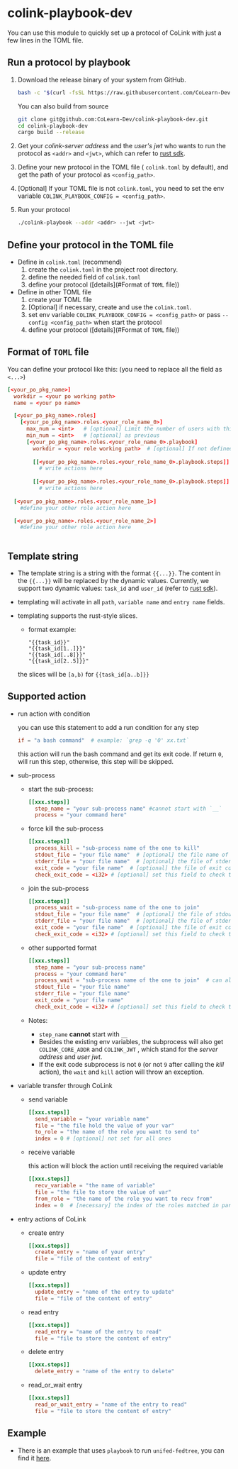 # colink-playbook-dev

You can use this module to quickly set up a protocol of CoLink with just a few lines in the TOML file.

## Run a protocol by playbook

1. Download the release binary of your system from GitHub.

    ```bash
    bash -c "$(curl -fsSL https://raw.githubusercontent.com/CoLearn-Dev/colink-playbook-dev/main/download.sh)"
    ```

    You can also build from source
      
      ```bash
      git clone git@github.com:CoLearn-Dev/colink-playbook-dev.git
      cd colink-playbook-dev
      cargo build --release
      ```

2. Get your *colink-server address* and the *user's jwt* who wants to run the protocol as `<addr>` and `<jwt>`, which can refer to [rust sdk](https://github.com/CoLearn-Dev/colink-sdk-rust-dev).

3. Define your new protocol in the TOML file ( `colink.toml` by default), and get the path of your protocol as `<config_path>`.

4. [Optional] If your TOML file is not `colink.toml`, you need to set the env variable `COLINK_PLAYBOOK_CONFIG = <config_path>`.

5. Run your protocol

    ```bash
    ./colink-playbook --addr <addr> --jwt <jwt>
    ```

## Define your protocol in the TOML file

* Define in `colink.toml` (recommend)
  1. create the `colink.toml` in the project root directory.
  2. define the needed field of `colink.toml`
  3. define your protocol ([details](#Format of `TOML` file))
* Define in other TOML file
  1. create your TOML file
  2. [Optional] if necessary, create and use the `colink.toml`.
  3. set env variable `COLINK_PLAYBOOK_CONFIG = <config_path>` or pass `--config <config_path>` when start the protocol
  4. define your protocol ([details](#Format of `TOML` file))

## Format of `TOML` file

You can define your protocol like this: (you need to replace all the field as `<...>`)

```toml
[<your_po_pkg_name>]
  workdir = <your po working path>
  name = <your po name>

  [<your_po_pkg_name>.roles]
    [<your_po_pkg_name>.roles.<your_role_name_0>]
      max_num = <int>  	# [optional] Limit the number of users with this role in this protocol
      min_num = <int>   # [optional] as previous
      [<your_po_pkg_name>.roles.<your_role_name_0>.playbook]
        workdir = <your role working path>  # [optional] If not defined, will set the protocol working path as role path
          
        [[<your_po_pkg_name>.roles.<your_role_name_0>.playbook.steps]]
          # write actions here
          
        [[<your_po_pkg_name>.roles.<your_role_name_0>.playbook.steps]]
          # write actions here
          
  [<your_po_pkg_name>.roles.<your_role_name_1>]
    #define your other role action here

  [<your_po_pkg_name>.roles.<your_role_name_2>]
    #define your other role action here
   
```

## Template string

* The template string is a string with the format `{{...}}`. The content in the `{{...}}` will be replaced by the dynamic values. Currently, we support two dynamic values: `task_id` and `user_id` (refer to [rust sdk](https://github.com/CoLearn-Dev/colink-sdk-rust-dev)).

* templating will activate in all `path`, `variable name` and `entry name` fields.
* templating supports the rust-style slices.
  * format example:
  
    ```
    "{{task_id}}"
    "{{task_id[1..]}}"
    "{{task_id[..8]}}"
    "{{task_id[2..5]}}"
    ```
  
  the slices will be `[a,b)` for `{{task_id[a..b]}}`

## Supported action
  
* run action with condition

  you can use this statement to add a run condition for any step

  ```toml
  if = "a bash command"  # example: `grep -q '0' xx.txt`
  ```

  this action will run the bash command and get its exit code. If return `0`, will run this step, otherwise, this step will be skipped.

* sub-process

  * start the sub-process:

    ```toml
    [[xxx.steps]]
      step_name = "your sub-process name" #cannot start with `__`
      process = "your command here"
    ```

  * force kill the sub-process

    ```toml
    [[xxx.steps]]
      process_kill = "sub-process name of the one to kill"
      stdout_file = "your file name"  # [optional] the file name of this process's stdout
      stderr_file = "your file name"  # [optional] the file of stderr
      exit_code = "your file name"  # [optional] the file of exit code
      check_exit_code = <i32> # [optional] set this field to check the exit code of process (notice that if this process is killed, the exit code is 9)
    ```

  * join the sub-process

    ```toml
    [[xxx.steps]]
      process_wait = "sub-process name of the one to join"
      stdout_file = "your file name"  # [optional] the file of stdout
      stderr_file = "your file name"  # [optional] the file of stderr
      exit_code = "your file name"  # [optional] the file of exit code
      check_exit_code = <i32> # [optional] set this field to check the exit code of process
    ```

  * other supported format

    ```toml
    [[xxx.steps]]
      step_name = "your sub-process name"
      process = "your command here"
      process_wait = "sub-process name of the one to join"  # can also be replace with `process_kill`
      stdout_file = "your file name"
      stderr_file = "your file name"
      exit_code = "your file name"
      check_exit_code = <i32> # [optional] set this field to check the exit code of process
    ```

  * Notes:

    * `step_name` **cannot** start with `__`
    * Besides the existing env variables, the subprocess will also get `COLINK_CORE_ADDR` and `COLINK_JWT` , which stand for the *server address* and *user jwt*.
    * If the exit code subprocess is not `0` (or not `9` after calling the *kill* action), the `wait` and `kill` action will throw an exception.

* variable transfer through CoLink

  * send variable

    ```toml
    [[xxx.steps]]
      send_variable = "your variable name"
      file = "the file hold the value of your var"
      to_role = "the name of the role you want to send to"
      index = 0 # [optional] not set for all ones
    ```

  * receive variable

    this action will block the action until receiving the required variable

    ```toml
    [[xxx.steps]]
      recv_variable = "the name of variable"
      file = "the file to store the value of var"
      from_role = "the name of the role you want to recv from"
      index = 0  # [necessary] the index of the roles matched in participants
    ```

* entry actions of CoLink

  * create entry

    ```toml
    [[xxx.steps]]
      create_entry = "name of your entry"
      file = "file of the content of entry"
    ```

  * update entry

    ```toml
    [[xxx.steps]]
      update_entry = "name of the entry to update"
      file = "file of the content of entry"
    ```

  * read entry

    ```toml
    [[xxx.steps]]
      read_entry = "name of the entry to read"
      file = "file to store the content of entry"
    ```

  * delete entry

    ```toml
    [[xxx.steps]]
      delete_entry = "name of the entry to delete"
    ```

  * read_or_wait entry

    ```toml
    [[xxx.steps]]
      read_or_wait_entry = "name of the entry to read"
      file = "file to store the content of entry"
    ```

## Example

* There is an example that uses `playbook` to run `unifed-fedtree`, you can find it [here](https://github.com/walotta/colink-unifed-fedtree-playbook).

